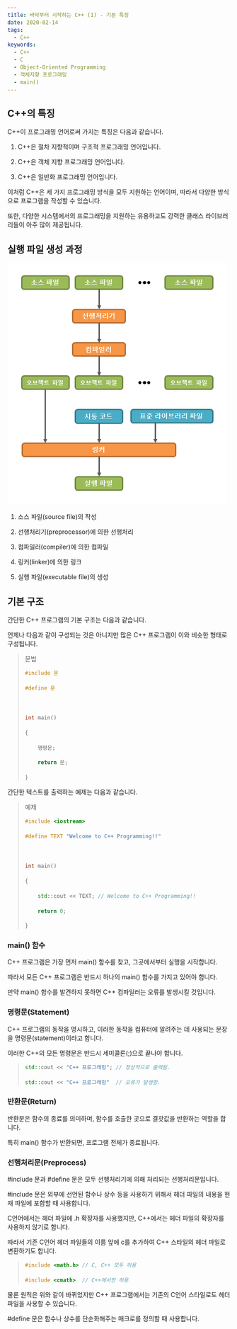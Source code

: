 ```yaml
---
title: 바닥부터 시작하는 C++ (1) - 기본 특징
date: 2020-02-14
tags:
  - C++
keywords:
  - C++
  - C
  - Object-Oriented Programming
  - 객체지향 프로그래밍
  - main()
---
```


## C++의 특징

C++이 프로그래밍 언어로써 가지는 특징은 다음과 같습니다.

 

1. C++은 절차 지향적이며 구조적 프로그래밍 언어입니다.

2. C++은 객체 지향 프로그래밍 언어입니다.

3. C++은 일반화 프로그래밍 언어입니다.

 

이처럼 C++은 세 가지 프로그래밍 방식을 모두 지원하는 언어이며, 따라서 다양한 방식으로 프로그램을 작성할 수 있습니다.

또한, 다양한 시스템에서의 프로그래밍을 지원하는 유용하고도 강력한 클래스 라이브러리들이 아주 많이 제공됩니다.


## 실행 파일 생성 과정

![실행 파일 생성 과정](1.png)

1. 소스 파일(source file)의 작성

2. 선행처리기(preprocessor)에 의한 선행처리

3. 컴파일러(compiler)에 의한 컴파일

4. 링커(linker)에 의한 링크

5. 실행 파일(executable file)의 생성

## 기본 구조

간단한 C++ 프로그램의 기본 구조는 다음과 같습니다.

언제나 다음과 같이 구성되는 것은 아니지만 많은 C++ 프로그램이 이와 비슷한 형태로 구성됩니다.

> 문법
> ``` cpp
> #include 문
> 
> #define 문
> 
>  
> 
> int main()
> 
> {
> 
>     명령문;
> 
>     return 문;
> 
> }
> ```

간단한 텍스트를 출력하는 예제는 다음과 같습니다.

> 예제
> ``` cpp
> #include <iostream>
> 
> #define TEXT "Welcome to C++ Programming!!"
> 
>  
> 
> int main()
> 
> {
> 
>     std::cout << TEXT; // Welcome to C++ Programming!!
> 
>     return 0;
> 
> }
> ```

### main() 함수

C++ 프로그램은 가장 먼저 main() 함수를 찾고, 그곳에서부터 실행을 시작합니다.

따라서 모든 C++ 프로그램은 반드시 하나의 main() 함수를 가지고 있어야 합니다.

만약 main() 함수를 발견하지 못하면 C++ 컴파일러는 오류를 발생시킬 것입니다.

### 명령문(Statement)

C++ 프로그램의 동작을 명시하고, 이러한 동작을 컴퓨터에 알려주는 데 사용되는 문장을 명령문(statement)이라고 합니다.

이러한 C++의 모든 명령문은 반드시 세미콜론(;)으로 끝나야 합니다.

> ``` cpp
> std::cout << "C++ 프로그래밍"; // 정상적으로 출력됨.
> 
> std::cout << "C++ 프로그래밍"  // 오류가 발생함.
> 
> ```

### 반환문(Return)

반환문은 함수의 종료를 의미하며, 함수를 호출한 곳으로 결괏값을 반환하는 역할을 합니다.

특히 main() 함수가 반환되면, 프로그램 전체가 종료됩니다.

### 선행처리문(Preprocess)

\#include 문과 #define 문은 모두 선행처리기에 의해 처리되는 선행처리문입니다.

 

\#include 문은 외부에 선언된 함수나 상수 등을 사용하기 위해서 헤더 파일의 내용을 현재 파일에 포함할 때 사용합니다.

C언어에서는 헤더 파일에 .h 확장자를 사용했지만, C++에서는 헤더 파일의 확장자를 사용하지 않기로 합니다.

따라서 기존 C언어 헤더 파일들의 이름 앞에 c를 추가하여 C++ 스타일의 헤더 파일로 변환하기도 합니다.
> ``` cpp
> #include <math.h> // C, C++ 모두 허용
> 
> #include <cmath>  // C++에서만 허용
> ```

물론 원칙은 위와 같이 바뀌었지만 C++ 프로그램에서는 기존의 C언어 스타일로도 헤더 파일을 사용할 수 있습니다.

\#define 문은 함수나 상수를 단순화해주는 매크로를 정의할 때 사용합니다.